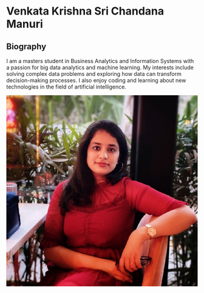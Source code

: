# Venkata Krishna Sri Chandana Manuri

## Biography
I am a masters student in Business Analytics and Information Systems with a passion for big data analytics and machine learning. My interests include solving complex data problems and exploring how data can transform decision-making processes. I also enjoy coding and learning about new technologies in the field of artificial intelligence.

![Chandana's Image](venkatamanuri.jpeg)
